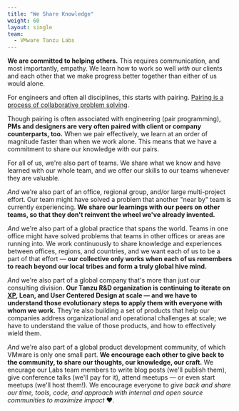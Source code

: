 ```yaml
---
title: "We Share Knowledge"
weight: 60
layout: single
team:
  - VMware Tanzu Labs
---
```


**We are committed to helping others.** This requires communication, and most importantly, empathy. We learn how to work so well _with_ our clients and each other that we make progress better together than either of us would alone.

For engineers and often all disciplines, this starts with pairing. [Pairing is a process of collaborative problem solving](/outcomes/application-development/pair-programming/). 

Though pairing is often associated with engineering (pair programming), **PMs and designers are very often paired with client or company counterparts, too.** When we pair effectively, we learn at an order of magnitude faster than when we work alone. This means that we have a commitment to share our knowledge with our pairs. 

For all of us, we're also part of teams. We share what we know and have learned with our whole team, and we offer our skills to our teams whenever they are valuable. 

_And_ we're also part of an office, regional group, and/or large multi-project effort. Our team might have solved a problem that another "near by" team is currently experiencing. **We share our learnings with our peers on other teams, so that they don't reinvent the wheel we've already invented.**

_And_ we're also part of a global practice that spans the world. Teams in one office might have solved problems that teams in other offices or areas are running into. We work continuously to share knowledge and experiences between offices, regions, and countries, and we want each of us to be a part of that effort — **our collective only works when each of us remembers to reach beyond our local tribes and form a truly global hive mind.**

_And_ we're also part of a global company that's more than just our consulting division. **Our Tanzu R&D organization is continuing to iterate on [XP](https://en.wikipedia.org/wiki/Extreme_programming), Lean, and User Centered Design at scale — and we have to understand those evolutionary steps to apply them with everyone with whom we work.** They're also building a set of products that help our companies address organizational and operational challenges at scale; we have to understand the value of those products, and how to effectively wield them.

_And_ we're also part of a global product development community, of which VMware is only one small part. **We encourage each other to give back to the community, to share our thoughts, our knowledge, our craft.** We encurage our Labs team members to write blog posts (we'll publish them), give conference talks (we'll pay for it), attend meetups — or even start meetups (we'll host them!). We encourage everyone to _give back and share our time, tools, code, and approach with internal and open source communities to maximize impact_ ❤️.